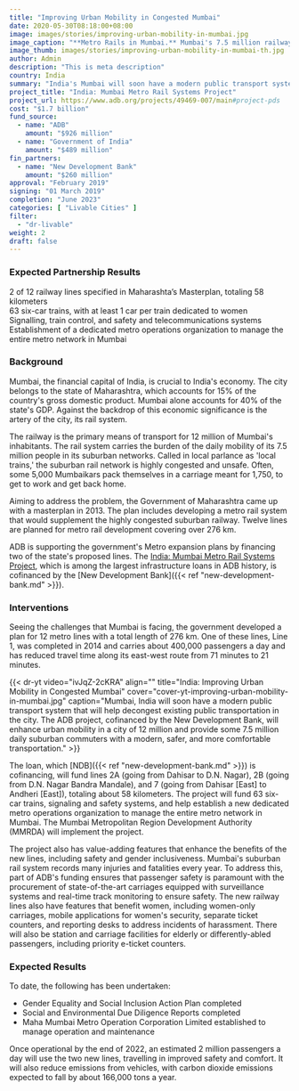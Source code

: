 ```yaml
---
title: "Improving Urban Mobility in Congested Mumbai"
date: 2020-05-30T08:18:00+08:00
image: images/stories/improving-urban-mobility-in-mumbai.jpg
image_caption: "**Metro Rails in Mumbai.** Mumbai's 7.5 million railway commuters will soon enjoy a safer and more comfortable means of transport in and around the city with the development of a new metro rail system that would help decongest its public transport system."
image_thumb: images/stories/improving-urban-mobility-in-mumbai-th.jpg
author: Admin
description: "This is meta description"
country: India
summary: "India's Mumbai will soon have a modern public transport system that will help decongest existing public transportation in the city. The ADB project, cofinanced by the New Development Bank, will enhance urban mobility in a city of 12 million and provide some 7.5 million daily suburban commuters with a modern, safer, and more comfortable transportation. "
project_title: "India: Mumbai Metro Rail Systems Project"
project_url: https://www.adb.org/projects/49469-007/main#project-pds
cost: "$1.7 billion"
fund_source: 
  - name: "ADB"
    amount: "$926 million"
  - name: "Government of India"
    amount: "$489 million"
fin_partners:
  - name: "New Development Bank"
    amount: "$260 million"
approval: "February 2019"
signing: "01 March 2019"
completion: "June 2023"
categories: [ "Livable Cities" ]
filter:
  - "dr-livable"
weight: 2
draft: false
---
```


### Expected Partnership Results

<div class="dr-results row">
  <div class="col-md-6 mb-5"><i class="icon-check-circle"></i> <span>2 of 12 railway lines specified in Maharashta’s Masterplan, totaling 58 kilometers</span></div>
  <div class="col-md-6 mb-5"><i class="icon-check-circle"></i> <span>63 six-car trains, with at least 1 car per train dedicated to women</span></div>
  <div class="col-md-6 mb-5"><i class="icon-check-circle"></i> <span>Signalling, train control, and safety and telecommunications systems </span></div>
  <div class="col-md-6 mb-5"><i class="icon-check-circle"></i> <span>Establishment of a dedicated metro operations organization to manage the entire metro network in Mumbai</span></div>
</div>

### Background

Mumbai, the financial capital of India, is crucial to India's economy. The city belongs to the state of Maharashtra, which accounts for 15% of the country's gross domestic product. Mumbai alone accounts for 40% of the state's GDP. Against the backdrop of this economic significance is the artery of the city, its rail system.

The railway is the primary means of transport for 12 million of Mumbai's inhabitants. The rail system carries the burden of the daily mobility of its 7.5 million people in its suburban networks. Called in local parlance as 'local trains,' the suburban rail network is highly congested and unsafe. Often, some 5,000 Mumbaikars pack themselves in a carriage meant for 1,750, to get to work and get back home.

Aiming to address the problem, the Government of Maharashtra came up with a masterplan in 2013. The plan includes developing a metro rail system that would supplement the highly congested suburban railway. Twelve lines are planned for metro rail development covering over 276 km.

ADB is supporting the government's Metro expansion plans by financing two of the state's proposed lines. The [India: Mumbai Metro Rail Systems Project](https://www.adb.org/projects/49469-007/main#project-pds), which is among the largest infrastructure loans in ADB history, is cofinanced by the [New Development Bank]({{< ref "new-development-bank.md" >}}).

### Interventions

Seeing the challenges that Mumbai is facing, the government developed a plan for 12 metro lines with a total length of 276 km. One of these lines, Line 1, was completed in 2014 and carries about 400,000 passengers a day and has reduced travel time along its east-west route from 71 minutes to 21 minutes.  

{{< dr-yt video="ivJqZ-2cKRA" align="" title="India: Improving Urban Mobility in Congested Mumbai" cover="cover-yt-improving-urban-mobility-in-mumbai.jpg" caption="Mumbai, India will soon have a modern public transport system that will help decongest existing public transportation in the city. The ADB project, cofinanced by the New Development Bank, will enhance urban mobility in a city of 12 million and provide some 7.5 million daily suburban commuters with a modern, safer, and more comfortable transportation." >}}

The loan, which [NDB]({{< ref "new-development-bank.md" >}}) is cofinancing, will fund lines 2A (going from Dahisar to D.N. Nagar), 2B (going from D.N. Nagar Bandra Mandale), and 7 (going from Dahisar [East] to Andheri [East]), totaling about 58 kilometers. The project will fund 63 six-car trains, signaling and safety systems, and help establish a new dedicated metro operations organization to manage the entire metro network in Mumbai. The Mumbai Metropolitan Region Development Authority (MMRDA) will implement the project.

The project also has value-adding features that enhance the benefits of the new lines, including safety and gender inclusiveness. Mumbai's suburban rail system records many injuries and fatalities every year. To address this, part of ADB's funding ensures that passenger safety is paramount with the procurement of state-of-the-art carriages equipped with surveillance systems and real-time track monitoring to ensure safety. The new railway lines also have features that benefit women, including women-only carriages, mobile applications for women's security, separate ticket counters, and reporting desks to address incidents of harassment. There will also be station and carriage facilities for elderly or differently-abled passengers, including priority e-ticket counters.

### Expected Results

To date, the following has been undertaken:

* Gender Equality and Social Inclusion Action Plan completed
* Social and Environmental Due Diligence Reports completed
* Maha Mumbai Metro Operation Corporation Limited established to manage operation and maintenance

Once operational by the end of 2022, an estimated 2 million passengers a day will use the two new lines, travelling in improved safety and comfort. It will also reduce emissions from vehicles, with carbon dioxide emissions expected to fall by about 166,000 tons a year. 